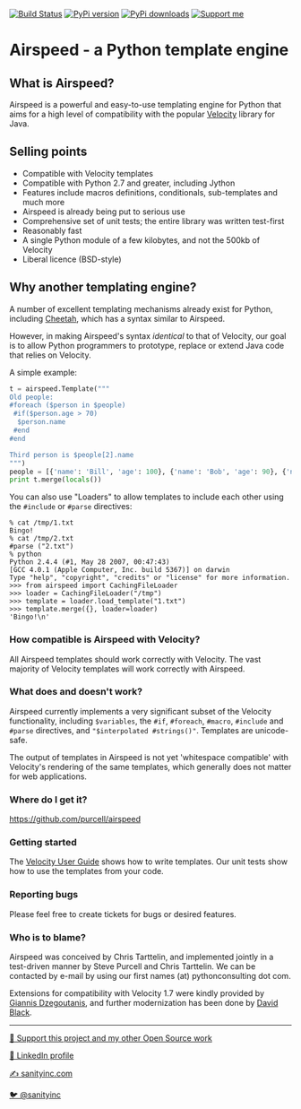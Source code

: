 [![Build Status](https://travis-ci.org/purcell/airspeed.svg?branch=master)](https://travis-ci.org/purcell/airspeed)
[![PyPi version](https://pypip.in/v/airspeed/badge.svg)](https://pypi.org/project/airspeed/)
[![PyPi downloads](https://pypip.in/d/airspeed/badge.svg)](https://pypi.org/project/airspeed/)
<a href="https://www.patreon.com/sanityinc"><img alt="Support me" src="https://img.shields.io/badge/Support%20Me-%F0%9F%92%97-ff69b4.svg"></a>

# Airspeed - a Python template engine

## What is Airspeed?

Airspeed is a powerful and easy-to-use templating engine for Python
that aims for a high level of compatibility with the popular
[Velocity](http://velocity.apache.org/engine/devel/user-guide.html)
library for Java.

## Selling points

* Compatible with Velocity templates
* Compatible with Python 2.7 and greater, including Jython
* Features include macros definitions, conditionals, sub-templates and much more
* Airspeed is already being put to serious use
* Comprehensive set of unit tests; the entire library was written test-first
* Reasonably fast
* A single Python module of a few kilobytes, and not the 500kb of Velocity
* Liberal licence (BSD-style)

## Why another templating engine?

A number of excellent templating mechanisms already exist for Python,
including [Cheetah](http://www.cheetahtemplate.org/), which has a
syntax similar to Airspeed.

However, in making Airspeed's syntax *identical* to that of Velocity,
our goal is to allow Python programmers to prototype, replace or
extend Java code that relies on Velocity.

A simple example:

```python
t = airspeed.Template("""
Old people:
#foreach ($person in $people)
 #if($person.age > 70)
  $person.name
 #end
#end

Third person is $people[2].name
""")
people = [{'name': 'Bill', 'age': 100}, {'name': 'Bob', 'age': 90}, {'name': 'Mark', 'age': 25}]
print t.merge(locals())
```

You can also use "Loaders" to allow templates to include each other using the `#include` or `#parse` directives:

```
% cat /tmp/1.txt
Bingo!
% cat /tmp/2.txt
#parse ("2.txt")
% python
Python 2.4.4 (#1, May 28 2007, 00:47:43)
[GCC 4.0.1 (Apple Computer, Inc. build 5367)] on darwin
Type "help", "copyright", "credits" or "license" for more information.
>>> from airspeed import CachingFileLoader
>>> loader = CachingFileLoader("/tmp")
>>> template = loader.load_template("1.txt")
>>> template.merge({}, loader=loader)
'Bingo!\n'
```

### How compatible is Airspeed with Velocity?

All Airspeed templates should work correctly with Velocity. The vast
majority of Velocity templates will work correctly with Airspeed.

### What does and doesn't work?

Airspeed currently implements a very significant subset of the
Velocity functionality, including `$variables`, the `#if`, `#foreach`,
`#macro`, `#include` and `#parse` directives, and `"$interpolated #strings()"`. Templates are unicode-safe.

The output of templates in Airspeed is not yet 'whitespace compatible'
with Velocity's rendering of the same templates, which generally does
not matter for web applications.

### Where do I get it?

https://github.com/purcell/airspeed

### Getting started

The
[Velocity User Guide](http://velocity.apache.org/engine/releases/velocity-1.7/user-guide.html)
shows how to write templates.  Our unit tests show how to use the
templates from your code.

### Reporting bugs

Please feel free to create tickets for bugs or desired features.

### Who is to blame?

Airspeed was conceived by Chris Tarttelin, and implemented jointly in
a test-driven manner by Steve Purcell and Chris Tarttelin. We can be
contacted by e-mail by using our first names (at) pythonconsulting dot
com.

Extensions for compatibility with Velocity 1.7 were kindly provided by
[Giannis Dzegoutanis](https://github.com/erasmospunk), and further modernization
has been done by [David Black](https://github.com/dbaxa/).

<hr>

[💝 Support this project and my other Open Source work](https://www.patreon.com/sanityinc)

[💼 LinkedIn profile](https://uk.linkedin.com/in/stevepurcell)

[✍ sanityinc.com](http://www.sanityinc.com/)

[🐦 @sanityinc](https://twitter.com/sanityinc)

